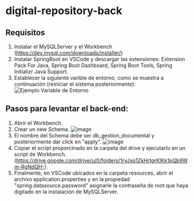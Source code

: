 # digital-repository-back

Requisitos
------------------
1. Instalar el MySQLServer y el Workbench (https://dev.mysql.com/downloads/installer/)
2. Instalar SpringBoot en VSCode y descargar las extensiones: Extension Pack For Java, Spring Boot Dashboard, Spring Boot Tools, Spring Initializr Java Support.
3. Establecer la siguiente varible de entorno, como se muestra a continuación (reiniciar el sistema posteriormente): ![Ejemplo Variable de Entorno](https://github.com/project-II-unicauca-2023-2/digital-repository-back/assets/149627640/ea2ff819-5686-4b05-bba2-163403fb82c5)

Pasos para levantar el back-end:
------------------

1. Abrir el Workbench.
2. Crear un new Schema.                                                                               ![image](https://github.com/project-II-unicauca-2023-2/digital-repository-back/assets/99036946/91eb5934-b14a-45f7-84e2-15d1b2c7c55d)
3. El nombre del Schema debe ser db_gestion_documental y posteriormente dar click en "apply". ![image](https://github.com/project-II-unicauca-2023-2/digital-repository-back/assets/99036946/0d536482-a442-48de-b1f5-0f42bdaddc85)
4. Copiar el script proporcinado en la carpeta del drive y ejecutarlo en un script de Workbench. (https://drive.google.com/drive/u/0/folders/1ryJxp1ZkHrtgrKlKk1pQb9Wm-RgNdQH-).
5. Finalmente, en VSCode ubicados en la carpeta resources, abrir el archivo application.properties y en la propiedad "spring.datasource.password" asignarle la contraseña de root que haya digitado en la instalación de MySQLServer.
